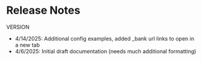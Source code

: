 # Release Notes
VERSION

- 4/14/2025: Additional config examples, added _bank url links to open in a new tab
- 4/6/2025: Initial draft documentation (needs much additional formatting) 